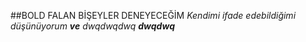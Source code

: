 ##BOLD FALAN BİŞEYLER DENEYECEĞİM
_Kendimi ifade edebildiğimi düşünüyorum **ve** dwqdwqdwq_
**_dwqdwq_**
